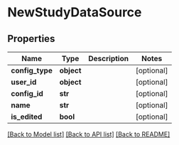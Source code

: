# NewStudyDataSource


## Properties
Name | Type | Description | Notes
------------ | ------------- | ------------- | -------------
**config_type** | **object** |  | [optional] 
**user_id** | **object** |  | [optional] 
**config_id** | **str** |  | [optional] 
**name** | **str** |  | [optional] 
**is_edited** | **bool** |  | [optional] 

[[Back to Model list]](../README.md#documentation-for-models) [[Back to API list]](../README.md#documentation-for-api-endpoints) [[Back to README]](../README.md)


